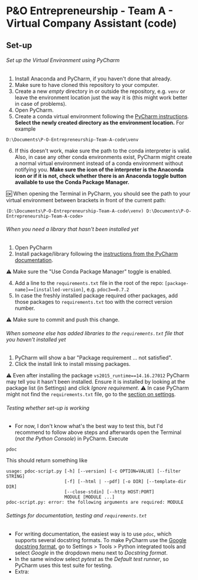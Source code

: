 # P&O Entrepreneurship - Team A - Virtual Company Assistant (code)

## Set-up
###### Set up the Virtual Environment using PyCharm
1. Install Anaconda and PyCharm, if you haven't done that already.
2. Make sure to have cloned this repository to your computer.
3. Create a new *empty* directory in or outside the repository, e.g. `venv` or leave the environment location just the way it is (this might work better in case of problems).
4. Open PyCharm.
5. Create a conda virtual environment following the [PyCharm instructions](https://www.jetbrains.com/help/pycharm/conda-support-creating-conda-virtual-environment.html). **Select the newly created directory as the environment location.** For example
```
D:\Documents\P-O-Entrepreneurship-Team-A-code\venv
```

6. If this doesn't work, make sure the path to the conda interpreter is valid. Also, in case any other conda environments exist, PyCharm might create a normal virtual environment instead of a conda environment without notifying you. **Make sure the icon of the interpreter is the Anaconda icon or if it is not, check whether there is an Anaconda toggle button available to use the Conda Package Manager.**

:ok: When opening the Terminal in PyCharm, you should see the path to your virtual environment between brackets in front of the current path:
```
(D:\Documents\P-O-Entrepreneurship-Team-A-code\venv) D:\Documents\P-O-Entrepreneurship-Team-A-code>
```

###### When you need a library that hasn't been installed yet
1. Open PyCharm
2. Install package/library following the [instructions from the PyCharm documentation](https://www.jetbrains.com/help/pycharm/installing-uninstalling-and-upgrading-packages.html).

:warning: Make sure the "Use Conda Package Manager" toggle is enabled.

4. Add a line to the `requirements.txt` file in the root of the repo: `[package-name]==[installed-version]`, e.g. `pdoc3==0.7.2`
5. In case the freshly installed package required other packages, add those packages to `requirements.txt` too with the correct version number.

:warning: Make sure to commit and push this change.

###### When someone else has added libraries to the `requirements.txt` file that you haven't installed yet
1. PyCharm will show a bar "Package requirement	... not satisfied".
2. Click the install link to install missing packages.

:warning: Even after installing the package `vs2015_runtime==14.16.27012` PyCharm may tell you it hasn't been installed. Ensure it is installed by looking at the package list (in Settings) and click *Ignore requirement*. 
:warning: In case PyCharm might not find the `requirements.txt` file, go to the [section on settings](#settings-for-documentation-testing-and-requirementstxt).

###### Testing whether set-up is working
- For now, I don't know what's the best way to test this, but I'd recommend to follow above steps and afterwards open the Terminal (*not the Python Console*) in PyCharm.
Execute
```
pdoc
```
This should return something like
```
usage: pdoc-script.py [-h] [--version] [-c OPTION=VALUE] [--filter STRING]
                      [-f] [--html | --pdf] [-o DIR] [--template-dir DIR]
                      [--close-stdin] [--http HOST:PORT]
                      MODULE [MODULE ...]
pdoc-script.py: error: the following arguments are required: MODULE
```

###### Settings for documentation, testing and `requirements.txt`
- For writing documentation, the easiest way is to use `pdoc`, which supports several docstring formats. To make PyCharm use the [Google docstring format](http://google.github.io/styleguide/pyguide.html#38-comments-and-docstrings), go to Settings > Tools > Python integrated tools and select *Google* in the dropdown menu next to *Docstring format*.
- In the same window select *pytest* as the *Default test runner*, so PyCharm uses this test suite for testing.
- Extra:  
 
